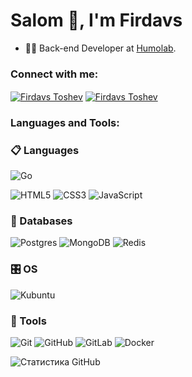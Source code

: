<h1 align="left">Salom 👋, I'm Firdavs</h1>

- 👨‍💻 Back-end Developer at [Humolab](https://www.instagram.com/humo.lab/).

<!--- 🌱 I’m currently learning Typescript.-->

<h3 align="left">Connect with me:</h3>
<p align="left">

<a href="https://www.linkedin.com/in/israilzadeh" target="blank"><img align="center" src="https://img.shields.io/badge/linkedin-%230077B5.svg?style=for-the-badge&logo=linkedin&logoColor=white" alt="Firdavs Toshev" /></a>
<a href="https://t.me/israilzadeh" target="blank"><img align="center" src="https://img.shields.io/badge/Telegram-2CA5E0?style=for-the-badge&logo=telegram&logoColor=white" alt="Firdavs Toshev" /></a>


<h3 align="left">Languages and Tools:</h3>

### 📋 Languages

![Go](https://img.shields.io/badge/go-%2300ADD8.svg?style=for-the-badge&logo=go&logoColor=white)
<!--![TypeScript](https://img.shields.io/badge/typescript-%23007ACC.svg?style=for-the-badge&logo=typescript&logoColor=white)-->

![HTML5](https://img.shields.io/badge/html5-%23E34F26.svg?style=for-the-badge&logo=html5&logoColor=white)
![CSS3](https://img.shields.io/badge/css3-%231572B6.svg?style=for-the-badge&logo=css3&logoColor=white)
![JavaScript](https://img.shields.io/badge/javascript-%23323330.svg?style=for-the-badge&logo=javascript&logoColor=%23F7DF1E)

### 💾 Databases

![Postgres](https://img.shields.io/badge/postgres-%23316192.svg?style=for-the-badge&logo=postgresql&logoColor=white)
![MongoDB](https://img.shields.io/badge/MongoDB-%234ea94b.svg?style=for-the-badge&logo=mongodb&logoColor=white)
![Redis](https://img.shields.io/badge/redis-%23DD0031.svg?style=for-the-badge&logo=redis&logoColor=white)

### 🎛️ OS

![Kubuntu](https://img.shields.io/badge/-KUbuntu-%230079C1?style=for-the-badge&logo=kubuntu&logoColor=white)

### 🥅 Tools

![Git](https://img.shields.io/badge/git-%23F05033.svg?style=for-the-badge&logo=git&logoColor=white)
![GitHub](https://img.shields.io/badge/github-%23121011.svg?style=for-the-badge&logo=github&logoColor=white)
![GitLab](https://img.shields.io/badge/gitlab-%23181717.svg?style=for-the-badge&logo=gitlab&logoColor=white)
![Docker](https://img.shields.io/badge/docker-%230db7ed.svg?style=for-the-badge&logo=docker&logoColor=white)

![Статистика GitHub](https://github-readme-stats.vercel.app/api?username=firdavstoshev&show_icons=true&theme=dark)
